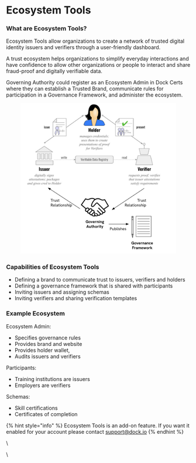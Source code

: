 # Ecosystem Tools

### What are Ecosystem Tools?

Ecosystem Tools allow organizations to create a network of trusted digital identity issuers and verifiers through a user-friendly dashboard.&#x20;

A trust ecosystem helps organizations to simplify everyday interactions and have confidence to allow other organizations or people to interact and share fraud-proof and digitally verifiable data.&#x20;

Governing Authority could register as an Ecosystem Admin in Dock Certs where they can establish a Trusted Brand, communicate rules for participation in a Governance Framework, and administer the ecosystem.

<figure><img src="../../.gitbook/assets/Screenshot 2024-02-05 at 17.16.20.png" alt=""><figcaption></figcaption></figure>

### Capabilities of Ecosystem Tools

* Defining a brand to communicate trust to issuers, verifiers and holders
* Defining a governance framework that is shared with participants
* Inviting issuers and assigning schemas
* Inviting verifiers and sharing verification templates

### Example Ecosystem

Ecosystem Admin:&#x20;

* Specifies governance rules
* Provides brand and website
* Provides holder wallet,
* Audits issuers and verifiers

Participants:&#x20;

* Training institutions are issuers
* Employers are verifiers

Schemas:&#x20;

* Skill certifications
* Certificates of completion

{% hint style="info" %}
Ecosystem Tools is an add-on feature. If you want it enabled for your account please contact support@dock.io
{% endhint %}



\




\


&#x20;

